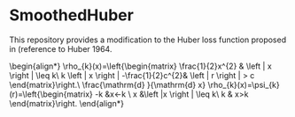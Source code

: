 # SmoothedHuber
This repository provides a modification to the Huber loss function proposed in (reference to Huber 1964.

\begin{align*}
\rho_{k}(x)=\left\{\begin{matrix}
\frac{1}{2}x^{2} & \left | x \right | \leq k\\ 
k  \left | x \right | -\frac{1}{2}c^{2}&  \left | r \right | > c
\end{matrix}\right.\\
\frac{\mathrm{d} }{\mathrm{d} x} \rho_{k}(x)=\psi_{k}(r)=\left\{\begin{matrix}
 -k &x<-k \\ 
 x &\left |x \right | \leq k\\ 
 k & x>k
\end{matrix}\right.
\end{align*}
